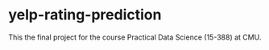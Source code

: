 # yelp-rating-prediction
This the final project for the course Practical Data Science (15-388) at CMU.
